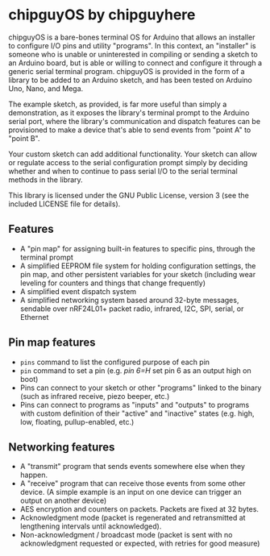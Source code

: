 # chipguyOS by chipguyhere

chipguyOS is a bare-bones terminal OS for Arduino that allows an installer to configure I/O pins and utility "programs".  In this context, an "installer" is someone who is unable or uninterested in compiling or sending a sketch to an Arduino board, but is able or willing to connect and configure it through a generic serial terminal program.   chipguyOS is provided in the form of a library to be added to an Arduino sketch, and has been tested on Arduino Uno, Nano, and Mega.

The example sketch, as provided, is far more useful than simply a demonstration, as it exposes the library's terminal prompt to the Arduino serial port, where the library's communication and dispatch features can be provisioned to make a device that's able to send events from "point A" to "point B".

Your custom sketch can add additional functionality.  Your sketch can allow or regulate access to the serial configuration prompt simply by deciding whether and when to continue to pass serial I/O to the serial terminal methods in the library.

This library is licensed under the GNU Public License, version 3 (see the included LICENSE file for details).

## Features

* A "pin map" for assigning built-in features to specific pins, through the terminal prompt
* A simplified EEPROM file system for holding configuration settings, the pin map, and other persistent variables for your sketch (including wear leveling for counters and things that change frequently)
* A simplified event dispatch system
* A simplified networking system based around 32-byte messages, sendable over nRF24L01+ packet radio, infrared, I2C, SPI, serial, or Ethernet

## Pin map features
* ```pins``` command to list the configured purpose of each pin
* ```pin``` command to set a pin (e.g. _pin 6=H_ set pin 6 as an output high on boot)
* Pins can connect to your sketch or other "programs" linked to the binary (such as infrared receive, piezo beeper, etc.)
* Pins can connect to programs as "inputs" and "outputs" to programs with custom definition of their "active" and "inactive" states (e.g. high, low, floating, pullup-enabled, etc.)

## Networking features
* A "transmit" program that sends events somewhere else when they happen.
* A "receive" program that can receive those events from some other device.  (A simple example is an input on one device can trigger an output on another device)
* AES encryption and counters on packets.  Packets are fixed at 32 bytes.
* Acknowledgment mode (packet is regenerated and retransmitted at lengthening intervals until acknowledged).
* Non-acknowledgment / broadcast mode (packet is sent with no acknowledgment requested or expected, with retries for good measure)
